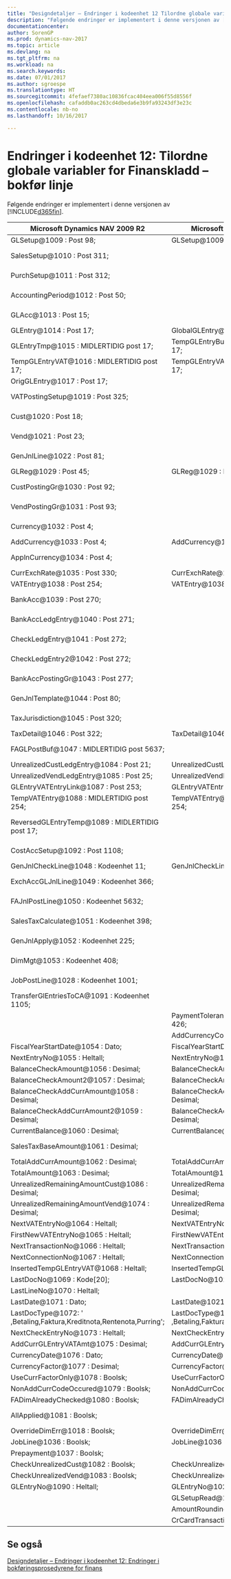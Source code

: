 ```yaml
---
title: "Designdetaljer – Endringer i kodeenhet 12 Tilordne globale variabler for Finanskladd – bokfør linje"
description: "Følgende endringer er implementert i denne versjonen av [!INCLUDE[d365fin](includes/d365fin_md.md)]."
documentationcenter: 
author: SorenGP
ms.prod: dynamics-nav-2017
ms.topic: article
ms.devlang: na
ms.tgt_pltfrm: na
ms.workload: na
ms.search.keywords: 
ms.date: 07/01/2017
ms.author: sgroespe
ms.translationtype: HT
ms.sourcegitcommit: 4fefaef7380ac10836fcac404eea006f55d8556f
ms.openlocfilehash: cafaddb0ac263cd4dbeda6e3b9fa93243df3e23c
ms.contentlocale: nb-no
ms.lasthandoff: 10/16/2017

---
```

# <a name="codeunit-12-changes-mapping-global-variables-for-general-journal-post-line"></a>Endringer i kodeenhet 12: Tilordne globale variabler for Finanskladd – bokfør linje
Følgende endringer er implementert i denne versjonen av [!INCLUDE[d365fin](includes/d365fin_md.md)].  

|**Microsoft Dynamics NAV 2009 R2**|**Microsoft Dynamics NAV 2013 R2**|**Merknad**|  
|----------------------------------------|----------------------------------------|-----------------|  
|GLSetup@1009 : Post 98;|GLSetup@1009 : Post 98;|Uendret|  
|SalesSetup@1010 : Post 311;||Endret til lokal|  
|PurchSetup@1011 : Post 312;||Endret til lokal|  
|AccountingPeriod@1012 : Post 50;||Endret til lokal|  
|GLAcc@1013 : Post 15;||Endret til lokal|  
|GLEntry@1014 : Post 17;|GlobalGLEntry@1014 : Post 17;|Nytt navn|  
|GLEntryTmp@1015 : MIDLERTIDIG post 17;|TempGLEntryBuf@1010 : MIDLERTIDIG post 17;|Nytt navn|  
|TempGLEntryVAT@1016 : MIDLERTIDIG post 17;|TempGLEntryVAT@1016 : MIDLERTIDIG post 17;|Uendret|  
|OrigGLEntry@1017 : Post 17;||Slettet|  
|VATPostingSetup@1019 : Post 325;||Endret til lokal|  
|Cust@1020 : Post 18;||Endret til lokal|  
|Vend@1021 : Post 23;||Endret til lokal|  
|GenJnlLine@1022 : Post 81;||Endret til lokal|  
|GLReg@1029 : Post 45;|GLReg@1029 : Post 45;|Uendret|  
|CustPostingGr@1030 : Post 92;||Endret til lokal|  
|VendPostingGr@1031 : Post 93;||Endret til lokal|  
|Currency@1032 : Post 4;||Endret til lokal|  
|AddCurrency@1033 : Post 4;|AddCurrency@1033 : Post 4;|Uendret|  
|ApplnCurrency@1034 : Post 4;||Endret til lokal|  
|CurrExchRate@1035 : Post 330;|CurrExchRate@1035 : Post 330;|Uendret|  
|VATEntry@1038 : Post 254;|VATEntry@1038 : Post 254;|Uendret|  
|BankAcc@1039 : Post 270;||Endret til lokal|  
|BankAccLedgEntry@1040 : Post 271;||Endret til lokal|  
|CheckLedgEntry@1041 : Post 272;||Endret til lokal|  
|CheckLedgEntry2@1042 : Post 272;||Endret til lokal|  
|BankAccPostingGr@1043 : Post 277;||Endret til lokal|  
|GenJnlTemplate@1044 : Post 80;||Endret til lokal|  
|TaxJurisdiction@1045 : Post 320;||Endret til lokal|  
|TaxDetail@1046 : Post 322;|TaxDetail@1046 : Post 322;|Uendret|  
|FAGLPostBuf@1047 : MIDLERTIDIG post 5637;||Endret til lokal|  
|UnrealizedCustLedgEntry@1084 : Post 21;|UnrealizedCustLedgEntry@1084 : Post 21;|Uendret|  
|UnrealizedVendLedgEntry@1085 : Post 25;|UnrealizedVendLedgEntry@1085 : Post 25;|Uendret|  
|GLEntryVATEntryLink@1087 : Post 253;|GLEntryVATEntryLink@1087 : Post 253;|Uendret|  
|TempVATEntry@1088 : MIDLERTIDIG post 254;|TempVATEntry@1088 : MIDLERTIDIG post 254;|Uendret|  
|ReversedGLEntryTemp@1089 : MIDLERTIDIG post 17;||Flyttet til kodeenhet 17|  
|CostAccSetup@1092 : Post 1108;||Endret til lokal|  
|GenJnlCheckLine@1048 : Kodeenhet 11;|GenJnlCheckLine@1001 : Kodeenhet 11;|Uendret|  
|ExchAccGLJnlLine@1049 : Kodeenhet 366;||Endret til lokal|  
|FAJnlPostLine@1050 : Kodeenhet 5632;||Endret til lokal|  
|SalesTaxCalculate@1051 : Kodeenhet 398;||Endret til lokal|  
|GenJnlApply@1052 : Kodeenhet 225;||Endret til lokal|  
|DimMgt@1053 : Kodeenhet 408;||Endret til lokal|  
|JobPostLine@1028 : Kodeenhet 1001;||Endret til lokal|  
|TransferGlEntriesToCA@1091 : Kodeenhet 1105;||Endret til lokal|  
||PaymentToleranceMgt@1002 : Kodeenhet 426;|Lagt til|  
||AddCurrencyCode@1117 : Kode[10];|Lagt til|  
|FiscalYearStartDate@1054 : Dato;|FiscalYearStartDate@1011 : Dato;|Uendret|  
|NextEntryNo@1055 : Heltall;|NextEntryNo@1022 : Heltall;|Uendret|  
|BalanceCheckAmount@1056 : Desimal;|BalanceCheckAmount@1056 : Desimal;|Uendret|  
|BalanceCheckAmount2@1057 : Desimal;|BalanceCheckAmount2@1057 : Desimal;|Uendret|  
|BalanceCheckAddCurrAmount@1058 : Desimal;|BalanceCheckAddCurrAmount@1058 : Desimal;|Uendret|  
|BalanceCheckAddCurrAmount2@1059 : Desimal;|BalanceCheckAddCurrAmount2@1059 : Desimal;|Uendret|  
|CurrentBalance@1060 : Desimal;|CurrentBalance@1060 : Desimal;|Uendret|  
|SalesTaxBaseAmount@1061 : Desimal;||Endret til lokal|  
|TotalAddCurrAmount@1062 : Desimal;|TotalAddCurrAmount@1062 : Desimal;|Uendret|  
|TotalAmount@1063 : Desimal;|TotalAmount@1063 : Desimal;|Uendret|  
|UnrealizedRemainingAmountCust@1086 : Desimal;|UnrealizedRemainingAmountCust@1086 : Desimal;|Uendret|  
|UnrealizedRemainingAmountVend@1074 : Desimal;|UnrealizedRemainingAmountVend@1074 : Desimal;|Uendret|  
|NextVATEntryNo@1064 : Heltall;|NextVATEntryNo@1064 : Heltall;|Uendret|  
|FirstNewVATEntryNo@1065 : Heltall;|FirstNewVATEntryNo@1065 : Heltall;|Uendret|  
|NextTransactionNo@1066 : Heltall;|NextTransactionNo@1066 : Heltall;|Uendret|  
|NextConnectionNo@1067 : Heltall;|NextConnectionNo@1067 : Heltall;|Uendret|  
|InsertedTempGLEntryVAT@1068 : Heltall;|InsertedTempGLEntryVAT@1027 : Heltall;|Uendret|  
|LastDocNo@1069 : Kode[20];|LastDocNo@1023 : Kode[20];|Uendret|  
|LastLineNo@1070 : Heltall;||Slettet|  
|LastDate@1071 : Dato;|LastDate@1021 : Dato;|Uendret|  
|LastDocType@1072: ' ,Betaling,Faktura,Kreditnota,Rentenota,Purring';|LastDocType@1025: ' ,Betaling,Faktura,Kreditnota,Rentenota,Purring';|Uendret|  
|NextCheckEntryNo@1073 : Heltall;|NextCheckEntryNo@1028 : Heltall;|Uendret|  
|AddCurrGLEntryVATAmt@1075 : Desimal;|AddCurrGLEntryVATAmt@1017 : Desimal;|Uendret|  
|CurrencyDate@1076 : Dato;|CurrencyDate@1020 : Dato;|Uendret|  
|CurrencyFactor@1077 : Desimal;|CurrencyFactor@1019 : Desimal;|Uendret|  
|UseCurrFactorOnly@1078 : Boolsk;|UseCurrFactorOnly@1078 : Boolsk;|Uendret|  
|NonAddCurrCodeOccured@1079 : Boolsk;|NonAddCurrCodeOccured@1079 : Boolsk;|Uendret|  
|FADimAlreadyChecked@1080 : Boolsk;|FADimAlreadyChecked@1080 : Boolsk;|Uendret|  
|AllApplied@1081 : Boolsk;||Endret til lokal|  
|OverrideDimErr@1018 : Boolsk;|OverrideDimErr@1018 : Boolsk;|Uendret|  
|JobLine@1036 : Boolsk;|JobLine@1036 : Boolsk;|Uendret|  
|Prepayment@1037 : Boolsk;||Slettet|  
|CheckUnrealizedCust@1082 : Boolsk;|CheckUnrealizedCust@1082 : Boolsk;|Uendret|  
|CheckUnrealizedVend@1083 : Boolsk;|CheckUnrealizedVend@1083 : Boolsk;|Uendret|  
|GLEntryNo@1090 : Heltall;|GLEntryNo@1026 : Heltall;|Uendret|  
||GLSetupRead@1015 : Boolsk;|Lagt til|  
||AmountRoundingPrecision@1012 : Desimal;|Lagt til|  
||CrCardTransactionEntryNo@1013 : Heltall;|Lagt til|  

## <a name="see-also"></a>Se også  
 [Designdetaljer – Endringer i kodeenhet 12: Endringer i bokføringsprosedyrene for finans](design-details-codeunit-12-changes-changes-in-general-journal-post-procedures.md)


